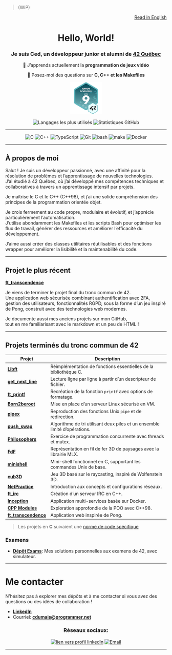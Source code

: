 > (WIP)

<div align="right">

[Read in English](./README.md)

</div>

<!-- Fiche de personnage

🧙‍♂️ Classe: Mage-codeur du shell 
🌀 Sous-classe: Scribe Makefilien, artisan des dimensions vidéoludiques, technomancien du noyau 

🪄 Compétences:  
  🔹 Forge de Scripts – Façonne des incantations Bash aux lignes runiques.  
  🔹 Alchimie du Flux – Transmute l'entropie en séquences ritualisées.  
  🔹 Glyphes Automates – Trace des rites `.sh` pour dissiper l’ennui et invoquer l’ordre.  
  🔹 Murmures aux Daemons – S’adresse aux processus de l’ombre. Parfois, ils répondent.

🎒 Inventaire:  
  🔸 Makefile d’obsidienne (+1 en stabilité mentale)  
  🔸 Talisman shell (lié à `~/bin`)  
  🔸 Fragment crypté de `.bash_history`  
  🔸 Rêveries non compilées d’un monde en deux dimensions  
  🔸 Cartographies fracturées et singularités gravitationnelles  
  🔸 Grimoire ancien du 42ème peuple (`Codex du Tronc Commun de cdumais`)  

📜 Quêtes en cours:  
  ★ Réécrire les Anciens Rituels (annotés cette fois, par prudence)  
  ★ Archiver les Projets Défunts avant dissipation complète  
  ★ Décrypter le Tableau Caché des Invocations d’Emploi de Sysadminia  
  ★ Apprivoiser les entités d’entrée des royaumes ludiques multi-dimensionnels  
  ★ Dompter les entités d’entrée des plans multidimensionnels ludiques  

🐞 Anomalies connues:  
  ✦ Invoque parfois `rm -rf` avec une témérité inquiétante  
  ✦ Persiste à sanctifier chaque script via le contrôle de versions  
  ✦ Converse avec les daemons du fond sans égard pour le plan physique  
  ✦ Entasse des terminaux en spirale jusqu’à saturation de la mémoire  
  ✦ Revêt un heaume auditif pour conjurer les ondes dissonantes  
  ✦ Réagit vivement aux perturbations sonores ; malus de proximité permanent  
-->

<div align="center">

# Hello, World!

### Je suis Ced, un développeur junior et alumni de [42 Québec](https://www.42quebec.com)

🌱 J’apprends actuellement la **programmation de jeux vidéo**

💬 Posez-moi des questions sur **C, C++ et les Makefiles**

<!-- Badges Credly -->

<!--
[![My Badge](./assets/42-cursus-junior-developer-level-9.png)](https://www.credly.com/badges/dce5ba28-a041-4f79-bad6-19be6ea74746/public_url)
-->

<p align="center">
  <a href="https://www.credly.com/badges/dce5ba28-a041-4f79-bad6-19be6ea74746/public_url">
    <img src="./assets/42-cursus-junior-developer-level-9.png" alt="Badge Junior Developer du cursus 42" width="100"/>
  </a>
</p>

<!-- Statistiques GitHub -->
<img src="https://github-readme-stats.vercel.app/api/top-langs/?username=SaydRomey&layout=compact&theme=tokyonight&card_width=400" alt="Langages les plus utilisés" height="170"/>
<img src="https://github-readme-stats.vercel.app/api?username=SaydRomey&show_icons=true&theme=tokyonight" alt="Statistiques GitHub" height="170"/>

</div>

---

<div align="center">
  
![C](https://img.shields.io/badge/C-00599C?style=for-the-badge&logo=c&logoColor=white)
![C++](https://img.shields.io/badge/C%2B%2B-00599C?style=for-the-badge&logo=c%2B%2B&logoColor=white)
![TypeScript](https://img.shields.io/badge/typescript-%23007ACC.svg?style=for-the-badge&logo=typescript&logoColor=white)
![Git](https://img.shields.io/badge/GIT-E44C30?style=for-the-badge&logo=git&logoColor=white)
![bash](https://img.shields.io/badge/GNU%20Bash-4EAA25?style=for-the-badge&logo=GNU%20Bash&logoColor=white)
![make](https://img.shields.io/badge/Make-6D00CC.svg?style=for-the-badge&logo=Make&logoColor=white)
![Docker](https://img.shields.io/badge/Docker-2CA5E0?style=for-the-badge&logo=docker&logoColor=white)

</div>

---

## À propos de moi

Salut ! Je suis un développeur passionné, avec une affinité pour la résolution de problèmes et l’apprentissage de nouvelles technologies.  
J’ai étudié à 42 Québec, où j’ai développé mes compétences techniques et collaboratives à travers un apprentissage intensif par projets.

Je maîtrise le C et le C++ (C++98), et j’ai une solide compréhension des principes de la programmation orientée objet.

Je crois fermement au code propre, modulaire et évolutif, et j’apprécie particulièrement l’automatisation.  
J’utilise abondamment les Makefiles et les scripts Bash pour optimiser les flux de travail, générer des ressources et améliorer l’efficacité du développement.

J’aime aussi créer des classes utilitaires réutilisables et des fonctions wrapper pour améliorer la lisibilité et la maintenabilité du code.

---

## Projet le plus récent
**[ft_transcendence](https://github.com/SaydRomey/ft_transcendence)**

Je viens de terminer le projet final du tronc commun de 42.  
Une application web sécurisée combinant authentification avec 2FA, gestion des utilisateurs, fonctionnalités RGPD, sous la forme d’un jeu inspiré de Pong, construit avec des technologies web modernes.

Je documente aussi mes anciens projets sur mon GitHub,  
tout en me familiarisant avec le markdown et un peu de HTML !

---

## Projets terminés du tronc commun de 42

| Projet | Description |
|---------|------------|
| **[Libft](https://github.com/SaydRomey/libft)** | Réimplémentation de fonctions essentielles de la bibliothèque C. |
| **[get_next_line](https://github.com/SaydRomey/get_next_line)** | Lecture ligne par ligne à partir d’un descripteur de fichier. |
| **[ft_printf](https://github.com/SaydRomey/ft_printf)** | Recréation de la fonction `printf` avec options de formatage. |
| **[Born2beroot](https://github.com/SaydRomey/B2BR)** | Mise en place d’un serveur Linux sécurisé en VM. |
| **[pipex](https://github.com/SaydRomey/pipex)** | 	Reproduction des fonctions Unix `pipe` et de redirection. |
| **[push_swap](https://github.com/SaydRomey/push_swap)** | Algorithme de tri utilisant deux piles et un ensemble limité d’opérations. |
| **[Philosophers](https://github.com/SaydRomey/Philosopher)** | Exercice de programmation concurrente avec threads et mutex. |
| **[FdF](https://github.com/SaydRomey/FdF)** | Représentation en fil de fer 3D de paysages avec la librairie MLX. |
| **[minishell](https://github.com/SaydRomey/Minishell)** | Mini-shell fonctionnel en C, supportant les commandes Unix de base. |
| **[cub3D](https://github.com/SaydRomey/cub3D)** | Jeu 3D basé sur le raycasting, inspiré de Wolfenstein 3D. |
| **[NetPractice](https://github.com/SaydRomey/netpractice)** | Introduction aux concepts et configurations réseaux. |
| **[ft_irc](https://github.com/SaydRomey/ft_irc)** | Création d’un serveur IRC en C++. |
| **[Inception](https://github.com/SaydRomey/inception)** | Application multi-services basée sur Docker. |
| **[CPP Modules](https://github.com/SaydRomey/CPP)** | Exploration approfondie de la POO avec C++98. |
| **[ft_transcendence](https://github.com/SaydRomey/ft_transcendence)** | Application web inspirée de Pong. |

> Les projets en **C** suivaient une [norme de code spécifique](https://github.com/SaydRomey/42_ressources/blob/main/pdf/norm_en_v4.pdf)

### Examens
- **[Dépôt Exams](https://github.com/SaydRomey/exams)**: Mes solutions personnelles aux examens de 42, avec simulateur.

---

# Me contacter
N’hésitez pas à explorer mes dépôts et à me contacter si vous avez des questions ou des idées de collaboration !

- **[LinkedIn](https://www.linkedin.com/in/cedericdumais)**
- Courriel: **cdumais@programmer.net**

<h3 align="center">Réseaux sociaux:</h3>
<p align="center">
  <a href="https://www.linkedin.com/in/cedericdumais" target="blank"><img align="center" src="https://raw.githubusercontent.com/rahuldkjain/github-profile-readme-generator/master/src/images/icons/Social/linked-in-alt.svg" alt="lien vers profil linkedin" height="30" width="40" /></a>
  <a href="mailto:cdumais@programmer.net"><img align="center" src="https://upload.wikimedia.org/wikipedia/commons/4/4e/Gmail_Icon.png" alt="Email" height="30" width="40" /></a>
</p>

---
